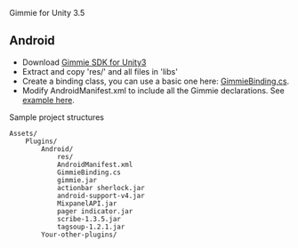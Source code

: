 Gimmie for Unity 3.5
## Android

- Download [Gimmie SDK for Unity3](http://gimmieworld.s3.amazonaws.com/sdk/gimmie_Android_SDK_1.5.4_Unity3.zip)
- Extract and copy 'res/' and all files in 'libs'
- Create a binding class, you can use a basic one here: [GimmieBinding.cs](GimmieBinding.cs).
- Modify AndroidManifest.xml to include all the Gimmie declarations. See [example here](android/AndroidManifest.xml).

Sample project structures

    Assets/
        Plugins/
            Android/
            	res/
                AndroidManifest.xml
                GimmieBinding.cs
                gimmie.jar
                actionbar sherlock.jar
                android-support-v4.jar
                MixpanelAPI.jar
                pager indicator.jar
                scribe-1.3.5.jar
                tagsoup-1.2.1.jar
            Your-other-plugins/
